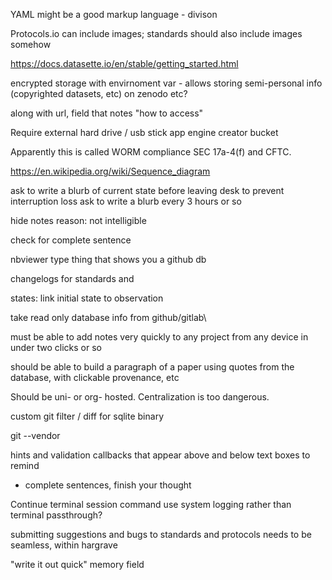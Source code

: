 


YAML might be a good markup language - divison



Protocols.io can include images; standards should also include images somehow


https://docs.datasette.io/en/stable/getting_started.html


encrypted storage with envirnoment var - allows storing semi-personal info (copyrighted datasets, etc) on zenodo etc?


along with url, field that notes "how to access"

Require external hard drive / usb stick
app engine creator bucket

Apparently this is called WORM compliance
SEC 17a-4(f) and CFTC.

https://en.wikipedia.org/wiki/Sequence_diagram


ask to write a blurb of current state before leaving desk to prevent interruption loss
ask to write a blurb every 3 hours or so    

hide notes reason: not intelligible

check for complete sentence 

nbviewer type thing that shows you a github db

changelogs for standards and 

states: link initial state to observation

take read only database info from github/gitlab\

must be able to add notes very quickly to any project from any device in under two clicks or so

should be able to build a paragraph of a paper using quotes from the database, with clickable provenance, etc

Should be uni- or org- hosted. Centralization is too dangerous.

custom git filter / diff for sqlite binary

git --vendor


hints and validation callbacks that appear above and below text boxes to remind
- complete sentences, finish your thought



Continue terminal session command 
use system logging rather than terminal passthrough?



submitting suggestions and bugs to standards and protocols needs to be seamless, within hargrave

"write it out quick" memory field 

